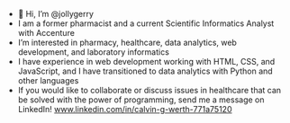 - 👋 Hi, I’m @jollygerry
- I am a former pharmacist and a current Scientific Informatics Analyst with Accenture
- I’m interested in pharmacy, healthcare, data analytics, web development, and laboratory informatics
- I have experience in web development working with HTML, CSS, and JavaScript, and I have transitioned to data analytics with Python and other languages
- If you would like to collaborate or discuss issues in healthcare that can be solved with the power of programming, send me a message on LinkedIn! www.linkedin.com/in/calvin-g-werth-771a75120

<!---
jollygerry/jollygerry is a ✨ special ✨ repository because its `README.md` (this file) appears on your GitHub profile.
You can click the Preview link to take a look at your changes.
--->
